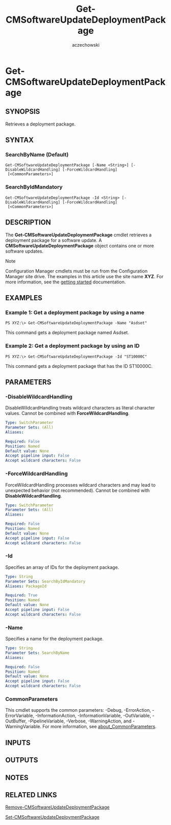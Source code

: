 ﻿---
author: aczechowski
description: Retrieves a deployment package.
external help file: AdminUI.PS.Sum.dll-Help.xml
manager: dougeby
Module Name: ConfigurationManager
ms.author: aaroncz
ms.date: 05/02/2019
ms.prod: configuration-manager
ms.technology: configmgr-other
ms.topic: conceptual
schema: 2.0.0
title: Get-CMSoftwareUpdateDeploymentPackage
titleSuffix: Configuration Manager
---

# Get-CMSoftwareUpdateDeploymentPackage

## SYNOPSIS
Retrieves a deployment package.

## SYNTAX

### SearchByName (Default)
```
Get-CMSoftwareUpdateDeploymentPackage [-Name <String>] [-DisableWildcardHandling] [-ForceWildcardHandling]
 [<CommonParameters>]
```

### SearchByIdMandatory
```
Get-CMSoftwareUpdateDeploymentPackage -Id <String> [-DisableWildcardHandling] [-ForceWildcardHandling]
 [<CommonParameters>]
```

## DESCRIPTION
The **Get-CMSoftwareUpdateDeploymentPackage** cmdlet retrieves a deployment package for a software update.
A **CMSoftwareUpdateDeploymentPackage** object contains one or more software updates.

> [!NOTE]
> Configuration Manager cmdlets must be run from the Configuration Manager site drive.
> The examples in this article use the site name **XYZ**. For more information, see the
> [getting started](/powershell/sccm/overview) documentation.

## EXAMPLES

### Example 1: Get a deployment package by using a name
```
PS XYZ:\> Get-CMSoftwareUpdateDeploymentPackage -Name "Asdset"
```

This command gets a deployment package named Asdset.

### Example 2: Get a deployment package by using an ID
```
PS XYZ:\> Get-CMSoftwareUpdateDeploymentPackage -Id "ST10000C"
```

This command gets a deployment package that has the ID ST10000C.

## PARAMETERS

### -DisableWildcardHandling
DisableWildcardHandling treats wildcard characters as literal character values. Cannot be combined with **ForceWildcardHandling**.

```yaml
Type: SwitchParameter
Parameter Sets: (All)
Aliases:

Required: False
Position: Named
Default value: None
Accept pipeline input: False
Accept wildcard characters: False
```

### -ForceWildcardHandling
ForceWildcardHandling processes wildcard characters and may lead to unexpected behavior (not recommended). Cannot be combined with **DisableWildcardHandling**.

```yaml
Type: SwitchParameter
Parameter Sets: (All)
Aliases:

Required: False
Position: Named
Default value: None
Accept pipeline input: False
Accept wildcard characters: False
```

### -Id
Specifies an array of IDs for the deployment package.

```yaml
Type: String
Parameter Sets: SearchByIdMandatory
Aliases: PackageId

Required: True
Position: Named
Default value: None
Accept pipeline input: False
Accept wildcard characters: False
```

### -Name
Specifies a name for the deployment package.

```yaml
Type: String
Parameter Sets: SearchByName
Aliases:

Required: False
Position: Named
Default value: None
Accept pipeline input: False
Accept wildcard characters: False
```

### CommonParameters
This cmdlet supports the common parameters: -Debug, -ErrorAction, -ErrorVariable, -InformationAction, -InformationVariable, -OutVariable, -OutBuffer, -PipelineVariable, -Verbose, -WarningAction, and -WarningVariable. For more information, see [about_CommonParameters](https://go.microsoft.com/fwlink/?LinkID=113216).

## INPUTS

## OUTPUTS

## NOTES

## RELATED LINKS

[Remove-CMSoftwareUpdateDeploymentPackage](Remove-CMSoftwareUpdateDeploymentPackage.md)

[Set-CMSoftwareUpdateDeploymentPackage](Set-CMSoftwareUpdateDeploymentPackage.md)


